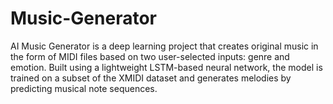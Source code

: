 # Music-Generator
AI Music Generator is a deep learning project that creates original music in the form of MIDI files based on two user-selected inputs: genre and emotion. Built using a lightweight LSTM-based neural network, the model is trained on a subset of the XMIDI dataset and generates melodies by predicting musical note sequences.
